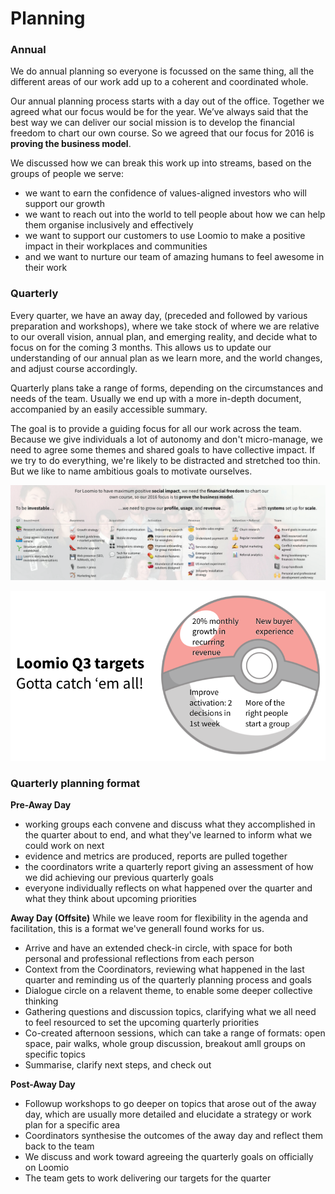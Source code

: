 # Planning

### Annual 
We do annual planning so everyone is focussed on the same thing, all the different areas of our work add up to a coherent and coordinated whole.

Our annual planning process starts with a day out of the office. Together we agreed what our focus would be for the year. We’ve always said that the best way we can deliver our social mission is to develop the financial freedom to chart our own course. So we agreed that our focus for 2016 is **proving the business model**.

We discussed how we can break this work up into streams, based on the groups of people we serve:

* we want to earn the confidence of values-aligned investors who will support our growth
* we want to reach out into the world to tell people about how we can help them organise inclusively and effectively
* we want to support our customers to use Loomio to make a positive impact in their workplaces and communities
* and we want to nurture our team of amazing humans to feel awesome in their work

### Quarterly 

Every quarter, we have an away day, (preceded and followed by various preparation and workshops), where we take stock of where we are relative to our overall vision, annual plan, and emerging reality, and decide what to focus on for the coming 3 months. This allows us to update our understanding of our annual plan as we learn more, and the world changes, and adjust course accordingly.

Quarterly plans take a range of forms, depending on the circumstances and needs of the team. Usually we end up with a more in-depth document, accompanied by an easily accessible summary.

The goal is to provide a guiding focus for all our work across the team. Because we give individuals a lot of autonomy and don't micro-manage, we need to agree some themes and shared goals to have collective impact. If we try to do everything, we're likely to be distracted and stretched too thin. But we like to name ambitious goals to motivate ourselves.

![](q22016plan.png)

![](q32016targets.png)

### Quarterly planning format

**Pre-Away Day**

* working groups each convene and discuss what they accomplished in the quarter about to end, and what they've learned to inform what we could work on next
* evidence and metrics are produced, reports are pulled together
* the coordinators write a quarterly report giving an assessment of how we did achieving our previous quarterly goals
* everyone individually reflects on what happened over the quarter and what they think about upcoming priorities

**Away Day (Offsite)**
While we leave room for flexibility in the agenda and facilitation, this is a format we've generall found works for us.

* Arrive and have an extended check-in circle, with space for both personal and professional reflections from each person
* Context from the Coordinators, reviewing what happened in the last quarter and reminding us of the quarterly planning process and goals
* Dialogue circle on a relavent theme, to enable some deeper collective thinking
* Gathering questions and discussion topics, clarifying what we all need to feel resourced to set the upcoming quarterly priorities
* Co-created afternoon sessions, which can take a range of formats: open space, pair walks, whole group discussion, breakout amll groups on specific topics
* Summarise, clarify next steps, and check out

**Post-Away Day**

* Followup workshops to go deeper on topics that arose out of the away day, which are usually more detailed and elucidate a strategy or work plan for a specific area
* Coordinators synthesise the outcomes of the away day and reflect them back to the team
* We discuss and work toward agreeing the quarterly goals on officially on Loomio
* The team gets to work delivering our targets for the quarter
